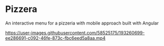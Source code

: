 # Pizzera
An interactive menu for a pizzeria with mobile approach
built with Angular 




https://user-images.githubusercontent.com/58525175/193260699-ee286691-c092-46fe-873c-fbc6eed5a8aa.mp4



